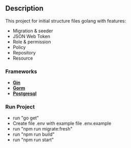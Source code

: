 ## Description

This project for initial structure files golang with features:

- Migration & seeder
- JSON Web Token
- Role & permission
- Policy
- Repository
- Resource

### Frameworks

- **[Gin](https://gin-gonic.com/)**
- **[Gorm](https://gorm.io/)**
- **[Postgresql](https://www.postgresql.org/)**

### Run Project

- run "go get"
- Create file .env with example file .env.example
- run "npm run migrate:fresh"
- run "npm run build"
- run "npm run start"
